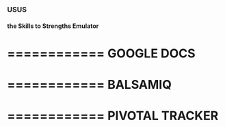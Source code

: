 ### USUS
#### the Skills to Strengths Emulator



============
GOOGLE DOCS
============


============
BALSAMIQ
============

============
PIVOTAL TRACKER
============
